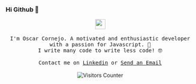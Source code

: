 ### Hi Github 👋

<p align="center">
  <img src="https://user-images.githubusercontent.com/5679180/79618120-0daffb80-80be-11ea-819e-d2b0fa904d07.gif" width="27px">
  <br><br>
  <samp>
  I'm Oscar Cornejo. A motivated and enthusiastic developer with a passion for Javascript. 🚀
  <br>
  I write many code to write less code! 🤓 
     <br><br>Contact me on <a href="https://www.linkedin.com/in/oscarcornejo10/">Linkedin</a> or <a href="mailto:oscar.cornejo@mercadolibre.cl">Send an Email</a>
  </samp>
<br><br>
    <img src="https://visitor-badge.glitch.me/badge?page_id=oscardvlpr.oscardvlpr" alt="Visitors Counter">
</p>
